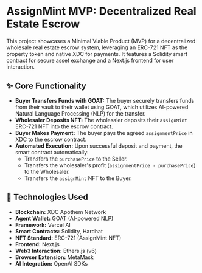 # AssignMint MVP: Decentralized Real Estate Escrow

This project showcases a Minimal Viable Product (MVP) for a decentralized wholesale real estate escrow system, leveraging an ERC-721 NFT as the property token and native XDC for payments. It features a Solidity smart contract for secure asset exchange and a Next.js frontend for user interaction.

## ✨ Core Functionality

*   **Buyer Transfers Funds with GOAT:** The buyer securely transfers funds from their vault to their wallet using GOAT, which utilizes AI-powered Natural Language Processing (NLP) for the transfer.
*   **Wholesaler Deposits NFT:** The wholesaler deposits their `assignMint` ERC-721 NFT into the escrow contract.
*   **Buyer Makes Payment:** The buyer pays the agreed `assignmentPrice` in XDC to the escrow contract.
*   **Automated Execution:** Upon successful deposit and payment, the smart contract automatically:
    *   Transfers the `purchasePrice` to the Seller.
    *   Transfers the wholesaler's profit (`assignmentPrice - purchasePrice`) to the Wholesaler.
    *   Transfers the `assignMint` NFT to the Buyer.

## 🚀 Technologies Used

*   **Blockchain:** XDC Apothem Network
*   **Agent Wallet:** GOAT (AI-powered NLP)
*   **Framework:** Vercel AI
*   **Smart Contracts:** Solidity, Hardhat
*   **NFT Standard:** ERC-721 (AssignMint NFT)
*   **Frontend:** Next.js
*   **Web3 Interaction:** Ethers.js (v6)
*   **Browser Extension:** MetaMask
*   **AI Integration:** OpenAI SDKs
